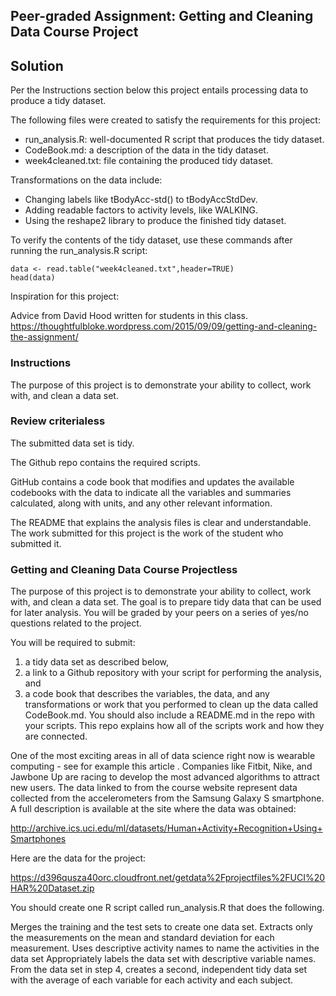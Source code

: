 ## Peer-graded Assignment: Getting and Cleaning Data Course Project

## Solution

Per the Instructions section below this project entails processing data to produce a tidy dataset.

The following files were created to satisfy the requirements for this project:

* run_analysis.R: well-documented R script that produces the tidy dataset.
* CodeBook.md: a description of the data in the tidy dataset.
* week4cleaned.txt: file containing the produced tidy dataset.

Transformations on the data include:

* Changing labels like tBodyAcc-std() to tBodyAccStdDev.
* Adding readable factors to activity levels, like WALKING.
* Using the reshape2 library to produce the finished tidy dataset.

To verify the contents of the tidy dataset, use these commands after running the run_analysis.R script:

~~~~
data <- read.table("week4cleaned.txt",header=TRUE)
head(data)
~~~~

Inspiration for this project:

Advice from David Hood written for students in this class. \
https://thoughtfulbloke.wordpress.com/2015/09/09/getting-and-cleaning-the-assignment/


### Instructions

The purpose of this project is to demonstrate your ability to collect, work with, and clean a data set.

### Review criterialess 

The submitted data set is tidy.

The Github repo contains the required scripts.

GitHub contains a code book that modifies and updates the available codebooks with the data to indicate all the variables and summaries calculated, along with units, and any other relevant information.

The README that explains the analysis files is clear and understandable.
The work submitted for this project is the work of the student who submitted it.

### Getting and Cleaning Data Course Projectless 

The purpose of this project is to demonstrate your ability to collect, work with, and clean a data set. The goal is to prepare tidy data that can be used for later analysis. You will be graded by your peers on a series of yes/no questions related to the project. 

You will be required to submit: 

1. a tidy data set as described below, 
1. a link to a Github repository with your script for performing the analysis, and 
1. a code book that describes the variables, the data, and any transformations or work that you performed to clean up the data called CodeBook.md. You should also include a README.md in the repo with your scripts. This repo explains how all of the scripts work and how they are connected.

One of the most exciting areas in all of data science right now is wearable computing - see for example this article . Companies like Fitbit, Nike, and Jawbone Up are racing to develop the most advanced algorithms to attract new users. The data linked to from the course website represent data collected from the accelerometers from the Samsung Galaxy S smartphone. A full description is available at the site where the data was obtained:

http://archive.ics.uci.edu/ml/datasets/Human+Activity+Recognition+Using+Smartphones

Here are the data for the project:

https://d396qusza40orc.cloudfront.net/getdata%2Fprojectfiles%2FUCI%20HAR%20Dataset.zip

You should create one R script called run_analysis.R that does the following.

Merges the training and the test sets to create one data set.
Extracts only the measurements on the mean and standard deviation for each measurement.
Uses descriptive activity names to name the activities in the data set
Appropriately labels the data set with descriptive variable names.
From the data set in step 4, creates a second, independent tidy data set with the average of each variable for each activity and each subject.








